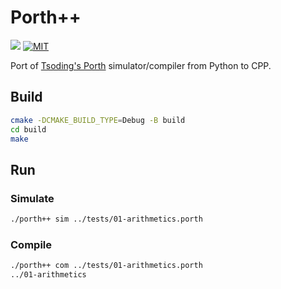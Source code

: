 # Porth++

 [![](https://img.shields.io/github/issues-raw/witt3rd/cpp_porth.svg?style=flat-square)](https://github.com/witt3rd/cpp_porth/issues)
[![MIT](http://img.shields.io/badge/license-MIT-blue.svg?style=flat-square)](LICENSE)


Port of [Tsoding's Porth](https://github.com/tsoding/porth) simulator/compiler from Python to CPP.

## Build

``` sh
cmake -DCMAKE_BUILD_TYPE=Debug -B build
cd build
make
```

## Run

### Simulate

``` sh
./porth++ sim ../tests/01-arithmetics.porth
```

### Compile

``` sh
./porth++ com ../tests/01-arithmetics.porth
../01-arithmetics
```
